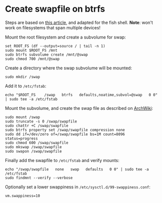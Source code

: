 # Create swapfile on btrfs

Steps are based on [this article](https://www.jwillikers.com/btrfs-swapfile), and adapted for the fish shell.
__Note__: won't work on filesystems that span multiple devices!

Mount the root filesystem and create a subvolume for swap:

```shell
set ROOT_FS (df --output=source / | tail -n 1)
sudo mount $ROOT_FS /mnt
sudo btrfs subvolume create /mnt/@swap
sudo chmod 700 /mnt/@swap
```

Create a directory where the swap subvolume will be mounted:

```shell
sudo mkdir /swap
```

Add it to `/etc/fstab`:

```shell
echo "$ROOT_FS    /swap   btrfs   defaults,noatime,subvol=@swap   0 0" | sudo tee -a /etc/fstab
```

Mount the subvolume, and create the swap file as described on [ArchWiki](https://wiki.archlinux.org/index.php/Btrfs#Swap_file):

```shell
sudo mount /swap
sudo truncate -s 0 /swap/swapfile
sudo chattr +C /swap/swapfile
sudo btrfs property set /swap/swapfile compression none
sudo dd if=/dev/zero of=/swap/swapfile bs=1M count=8096 status=progress
sudo chmod 600 /swap/swapfile
sudo mkswap /swap/swapfile
sudo swapon /swap/swapfile
```

Finally add the swapfile to `/etc/fstab` and verify mounts:

```shell
echo "/swap/swapfile   none   swap   defaults   0 0" | sudo tee -a /etc/fstab
sudo findmnt --verify --verbose
```

Optionally set a lower swappiness in `/etc/sysctl.d/99-swappiness.conf`:

```
vm.swappiness=10
```
